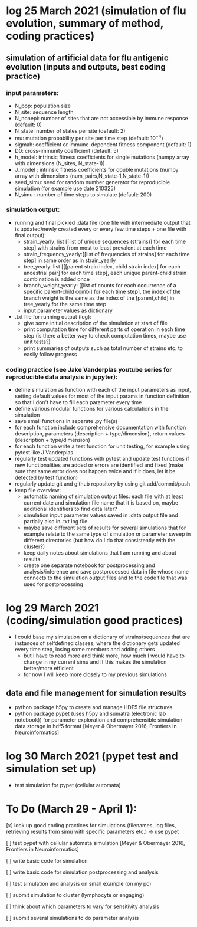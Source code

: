 # log 25 March 2021 (simulation of flu evolution, summary of method, coding practices)

## simulation of artificial data for flu antigenic evolution (inputs and outputs, best coding practice)

### input parameters:
- N_pop: population size
- N_site: sequence length
- N_nonepi: number of sites that are not accessible by immune response (default: 0)
- N_state: number of states per site (default: 2)
- mu: mutation probability per site per time step (default: $10^{-4}$)
- sigmah: coefficient or immune-dependent fitness component (default: 1)
- D0: cross-immunity coefficient (default: 5)
- h_model: intrinsic fitness coefficients for single mutations (numpy array with dimensions (N_sites, N_state-1))
- J_model : intrinsic fitness coefficients for double mutations (numpy array with dimensions (num_pairs,N_state-1,N_state-1))
- seed_simu: seed for random number generator for reproducible simulation (for example use date 210325)
- N_simu : number of time steps to simulate (default: 200)

### simulation output:
- running and final pickled .data file (one file with intermediate output that is updated/newly created every or every few time steps + one file with final output):
	- strain_yearly: list [[list of unique sequences (strains)] for each time step] with strains from most to least prevalent at each time
	- strain_frequency_yearly:[[list of frequencies of strains] for each time step] in same order as in strain_yearly  
	- tree_yearly: list [[[parent strain index, child strain index] for each ancestrial pair] for each time step], each unique parent-child strain combination is added once
	- branch_weight_yearly: [[list of counts for each occurrence of a specific parent-child combi] for each time step], the index of the branch weight is the same as the index of the [parent,child] in tree_yearly for the same time step
	- input parameter values as dictionary
- .txt file for running output (log):
	- give some initial description of the simulation at start of file
	- print computation time for different parts of operation in each time step (is there a better way to check computation times, maybe use unit tests?)
	- print summaries of outputs such as total number of strains etc. to easily follow progress

### coding practice (see Jake Vanderplas youtube series for reproducible data analysis in jupyter):
- define simulation as function with each of the input parameters as input, setting default values for most of the input params in function definition
so that I don't have to fill each parameter every time
- define various modular functions for various calculations in the simulation
- save small functions in separate .py file(s)
- for each function include comprehensive documentation with function description, parameters (description + type/dimension), return values (description + type/dimension)
- for each function write a test function for unit testing, for example using pytest like J Vanderplas
- regularly test updated functions with pytest and update test functions if new functionalities are added or errors are identified and fixed (make sure that same error does not happen twice and if it does, let it be detected by test function)
- regularly update git and github repository by using git add/commit/push
- keep file overview: 
	- automatic naming of simulation output files: each file with at least current date and simulation file name that it is based on, maybe additional identifiers to find data later?
	- simulation input parameter values saved in .data output file and partially also in .txt log file
	- maybe save different sets of results for several simulations that for example relate to the same type of simulation or parameter sweep in different directories (but how do I do that consistently with the cluster?)
	- keep daily notes about simulations that I am running and about results
	- create one separate notebook for postprocessing and analysis/inference and save postprocessed data in file whose name connects to the simulation output files and to the code file that was used for postprocessing

# log 29 March 2021 (coding/simulation good practices)

- I could base my simulation on a dictionary of strains/sequences that are instances of selfdefined classes, where the dictionary gets updated every time step, losing some members and adding others
	- but I have to read more and think more, how much I would have to change in my current simu and if this makes the simulation better/more efficient
	- for now I will keep more closely to my previous simulations

##  data and file management for simulation results
- python package h5py to create and manage HDF5 file structures 
- python package pypet (uses h5py and sumatra (electronic lab notebook)) for parameter exploration and comprehensible simulation data storage in hdf5 format [Meyer & Obermayer 2016, Frontiers in Neuroinformatics]

# log 30 March 2021 (pypet test and simulation set up)
- test simulation for pypet (cellular automata) 





# To Do (March 29 - April 1):
[x] look up good coding practices for simulations (filenames, log files, retrieving results from simu with specific parameters etc.) -> use pypet

[ ] test pypet with cellular automata simulation [Meyer & Obermayer 2016, Frontiers in Neuroinformatics]

[ ] write basic code for simulation

[ ] write basic code for simulation postprocessing and analysis

[ ] test simulation and analysis on small example (on my pc)

[ ] submit simulation to cluster (lymphocyte or engaging)

[ ] think about which parameters to vary for sensitivity analysis

[ ] submit several simulations to do parameter analysis









